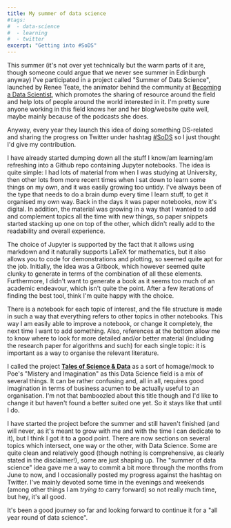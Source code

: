 ```yaml
---
title: My summer of data science
#tags:
#  - data-science
#  - learning
#  - twitter
excerpt: "Getting into #SoDS"
---
```


This summer (it's not over yet technically but the warm parts of it are, though someone could argue that we never see summer in Edinburgh anyway) I've participated in a project called "Summer of Data Science", launched by Renee Teate, the animator behind the community at [Becoming a Data Scientist](https://www.becomingadatascientist.com), which promotes the sharing of resource around the field and help lots of people around the world interested in it. I'm pretty sure anyone working in this field knows her and her blog/website quite well, maybe mainly because of the podcasts she does.

Anyway, every year they launch this idea of doing something DS-related and sharing the progress on Twitter under hashtag [#SoDS](https://twitter.com/hashtag/SoDS?src=hash) so I just thought I'd give my contribution.

I have already started dumping down all the stuff I know/am learning/am refreshing into a Github repo containing Jupyter notebooks. The idea is quite simple: I had lots of material from when I was studying at University, then other lots from more recent times when I sat down to learn some things on my own, and it was easily growing too untidy. I've always been of the type that needs to do a brain dump every time I learn stuff, to get it organised my own way. Back in the days it was paper notebooks, now it's digital. In addition, the material was growing in a way that I wanted to add and complement topics all the time with new things, so paper snippets started stacking up one on top of the other, which didn't really add to the readability and overall experience.

The choice of Jupyter is supported by the fact that it allows using markdown and it naturally supports LaTeX for mathematics, but it also allows you to code for demonstrations and plotting, so seemed quite apt for the job. Initially, the idea was a Gitbook, which however seemed quite clunky to generate in terms of the combination of all these elements. Furthermore, I didn't want to generate a book as it seems too much of an academic endeavour, which isn't quite the point. After a few iterations of finding the best tool, think I'm quite happy with the choice.

There is a notebook for each topic of interest, and the file structure is made in such a way that everything refers to other topics in other notebooks. This way I am easily able to improve a notebook, or change it completely, the next time I want to add something. Also, references at the bottom allow me to know where to look for more detailed and/or better material (including the research paper for algorithms and such) for each single topic: it is important as a way to organise the relevant literature.

I called the project [**Tales of Science & Data**](https://github.com/martinapugliese/tales-science-data) as a sort of homage/mock to Poe's "Mistery and Imagination" as this Data Science field is a mix of several things. It can be rather confusing and, all in all, requires good imagination in terms of business acumen to be actually useful to an organisation. I'm not that bamboozled about this title though and I'd like to change it but haven't found a better suited one yet. So it stays like that until I do.

I have started the project before the summer and still haven't finished (and will never, as it's meant to grow with me and with the time I can dedicate to it), but I think I got it to a good point. There are now sections on several topics which intersect, one way or the other, with Data Science. Some are quite clean and relatively good (though nothing is comprehensive, as clearly stated in the disclaimer!), some are just shaping up.
The "summer of data science" idea gave me a way to commit a bit more through the months from June to now, and I occasionally posted my progress against the hashtag on Twitter. I've mainly devoted some time in the evenings and weekends (among other things I am *trying to* carry forward) so not really much time, but hey, it's all good.

It's been a good journey so far and looking forward to continue it for a "all year round of data science".
